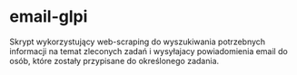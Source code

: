 # email-glpi

Skrypt wykorzystujący web-scraping do wyszukiwania potrzebnych informacji na temat zleconych zadań i wysyłajacy powiadomienia email do osób,
które zostały przypisane do określonego zadania.
